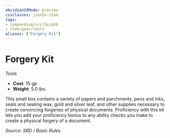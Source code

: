 ```yaml
---
obsidianUIMode: preview
cssclasses: json5e-item
tags:
- compendium/src/5e/phb
- item/gear/tools
aliases: ["Forgery Kit"]
---
```

# Forgery Kit
*Tools*  

- **Cost**: 15 gp
- **Weight**: 5.0 lbs.

This small box contains a variety of papers and parchments, pens and inks, seals and sealing wax, gold and silver leaf, and other supplies necessary to create convincing forgeries of physical documents. Proficiency with this kit lets you add your proficiency bonus to any ability checks you make to create a physical forgery of a document.

*Source: SRD / Basic Rules*